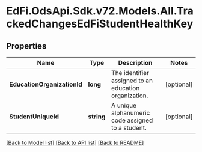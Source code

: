 # EdFi.OdsApi.Sdk.v72.Models.All.TrackedChangesEdFiStudentHealthKey

## Properties

Name | Type | Description | Notes
------------ | ------------- | ------------- | -------------
**EducationOrganizationId** | **long** | The identifier assigned to an education organization. | [optional] 
**StudentUniqueId** | **string** | A unique alphanumeric code assigned to a student. | [optional] 

[[Back to Model list]](../../README.md#documentation-for-models) [[Back to API list]](../../README.md#documentation-for-api-endpoints) [[Back to README]](../../README.md)

